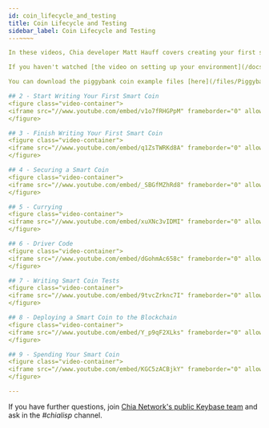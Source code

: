 ```yaml
---
id: coin_lifecycle_and_testing
title: Coin Lifecycle and Testing
sidebar_label: Coin Lifecycle and Testing
---~~‌~~

In these videos, Chia developer Matt Hauff covers creating your first smart coin in Chia and running tests through the example of a piggybank smart coin. 

If you haven't watched [the video on setting up your environment](/docs/tutorials/tools_and_setup), do that first.

You can download the piggybank coin example files [here](/files/Piggybank_Example.zip).

## 2 - Start Writing Your First Smart Coin
<figure class="video-container">
<iframe src="//www.youtube.com/embed/v1o7fRHGPpM" frameborder="0" allowfullscreen width="100%"></iframe>
</figure>

## 3 - Finish Writing Your First Smart Coin
<figure class="video-container">
<iframe src="//www.youtube.com/embed/q1ZsTWRKd8A" frameborder="0" allowfullscreen width="100%"></iframe>
</figure>

## 4 - Securing a Smart Coin
<figure class="video-container">
<iframe src="//www.youtube.com/embed/_SBGfMZhRd8" frameborder="0" allowfullscreen width="100%"></iframe>
</figure>

## 5 - Currying
<figure class="video-container">
<iframe src="//www.youtube.com/embed/xuXNc3vIDMI" frameborder="0" allowfullscreen width="100%"></iframe>
</figure>

## 6 - Driver Code
<figure class="video-container">
<iframe src="//www.youtube.com/embed/dGohmAc658c" frameborder="0" allowfullscreen width="100%"></iframe>
</figure>

## 7 - Writing Smart Coin Tests
<figure class="video-container">
<iframe src="//www.youtube.com/embed/9tvcZrknc7I" frameborder="0" allowfullscreen width="100%"></iframe>
</figure>

## 8 - Deploying a Smart Coin to the Blockchain
<figure class="video-container">
<iframe src="//www.youtube.com/embed/Y_p9qF2XLks" frameborder="0" allowfullscreen width="100%"></iframe>
</figure>

## 9 - Spending Your Smart Coin
<figure class="video-container">
<iframe src="//www.youtube.com/embed/KGC5zACBjkY" frameborder="0" allowfullscreen width="100%"></iframe>
</figure>

---
```


If you have further questions, join [Chia Network's public Keybase team](https://keybase.io/team/chia_network.public) and ask in the *#chialisp* channel.